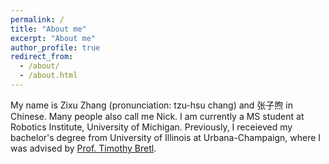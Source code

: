```yaml
---
permalink: /
title: "About me"
excerpt: "About me"
author_profile: true
redirect_from: 
  - /about/
  - /about.html
---
```


My name is Zixu Zhang (pronunciation: tzu-hsu chang) and 张子煦 in Chinese. Many people also call me Nick. I am currently a MS student at Robotics Institute, University of Michigan. Previously, I receieved my bachelor's degree from University of Illinois at Urbana-Champaign, where I was advised by [Prof. Timothy Bretl](http://bretl.csl.illinois.edu/people/). 
